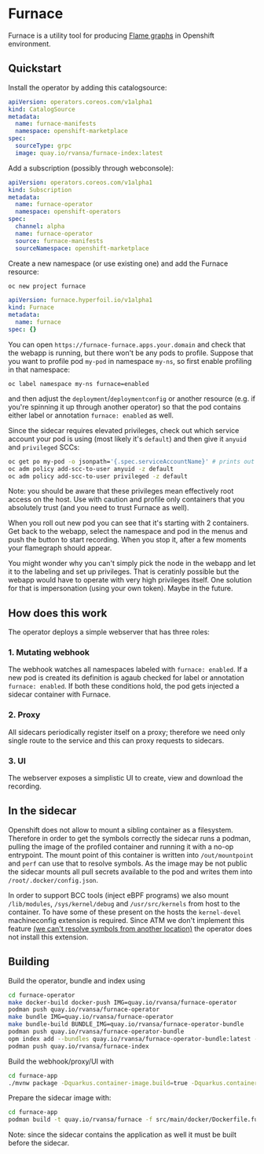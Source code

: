 # Furnace

Furnace is a utility tool for producing [Flame graphs](http://www.brendangregg.com/flamegraphs.html) in Openshift environment.

## Quickstart

Install the operator by adding this catalogsource:

```yaml
apiVersion: operators.coreos.com/v1alpha1
kind: CatalogSource
metadata:
  name: furnace-manifests
  namespace: openshift-marketplace
spec:
  sourceType: grpc
  image: quay.io/rvansa/furnace-index:latest
```

Add a subscription (possibly through webconsole):

```yaml
apiVersion: operators.coreos.com/v1alpha1
kind: Subscription
metadata:
  name: furnace-operator
  namespace: openshift-operators
spec:
  channel: alpha
  name: furnace-operator
  source: furnace-manifests
  sourceNamespace: openshift-marketplace
```

Create a new namespace (or use existing one) and add the Furnace resource:

```sh
oc new project furnace
```
```yaml
apiVersion: furnace.hyperfoil.io/v1alpha1
kind: Furnace
metadata:
  name: furnace
spec: {}
```

You can open `https://furnace-furnace.apps.your.domain` and check that the webapp is running, but there won't be any pods to profile. Suppose that you want to profile pod `my-pod` in namespace `my-ns`, so first enable profiling in that namespace:

```
oc label namespace my-ns furnace=enabled
```

and then adjust the `deployment`/`deploymentconfig` or another resource (e.g. if you're spinning it up through another operator) so that the pod contains either label or annotation `furnace: enabled` as well.

Since the sidecar requires elevated privileges, check out which service account your pod is using (most likely it's `default`) and then give it `anyuid` and `privileged` SCCs:

```sh
oc get po my-pod -o jsonpath='{.spec.serviceAccountName}' # prints out default
oc adm policy add-scc-to-user anyuid -z default
oc adm policy add-scc-to-user privileged -z default
```

Note: you should be aware that these privileges mean effectively root access on the host. Use with caution and profile only containers that you absolutely trust (and you need to trust Furnace as well).

When you roll out new pod you can see that it's starting with 2 containers. Get back to the webapp, select the namespace and pod in the menus and push the button to start recording. When you stop it, after a few moments your flamegraph should appear.

You might wonder why you can't simply pick the node in the webapp and let it to the labeling and set up privileges. That is ceratinly possible but the webapp would have to operate with very high privileges itself. One solution for that is impersonation (using your own token). Maybe in the future.

## How does this work

The operator deploys a simple webserver that has three roles:

### 1. Mutating webhook

The webhook watches all namespaces labeled with `furnace: enabled`. If a new pod is created its definition is agaub checked for label or annotation `furnace: enabled`. If both these conditions hold, the pod gets injected a sidecar container with Furnace.

### 2. Proxy

All sidecars periodically register itself on a proxy; therefore we need only single route to the service and this can proxy requests to sidecars.

### 3. UI

The webserver exposes a simplistic UI to create, view and download the recording.

## In the sidecar

Openshift does not allow to mount a sibling container as a filesystem. Therefore in order to get the symbols correctly the sidecar runs a podman, pulling the image of the profiled container and running it with a no-op entrypoint. The mount point of this container is written into `/out/mountpoint` and `perf` can use that to resolve symbols. As the image may be not public the sidecar mounts all pull secrets available to the pod and writes them into `/root/.docker/config.json`.

In order to support BCC tools (inject eBPF programs) we also mount `/lib/modules`, `/sys/kernel/debug` and `/usr/src/kernels` from host to the container. To have some of these present on the hosts the `kernel-devel` machineconfig extension is required. Since ATM we don't implement this feature [(we can't resolve symbols from another location)](https://github.com/iovisor/bcc/issues/3197) the operator does not install this extension.

## Building

Build the operator, bundle and index using

```sh
cd furnace-operator
make docker-build docker-push IMG=quay.io/rvansa/furnace-operator
podman push quay.io/rvansa/furnace-operator
make bundle IMG=quay.io/rvansa/furnace-operator
make bundle-build BUNDLE_IMG=quay.io/rvansa/furnace-operator-bundle
podman push quay.io/rvansa/furnace-operator-bundle
opm index add --bundles quay.io/rvansa/furnace-operator-bundle:latest --tag quay.io/rvansa/furnace-index:latest
podman push quay.io/rvansa/furnace-index
```

Build the webhook/proxy/UI with

```sh
cd furnace-app
./mvnw package -Dquarkus.container-image.build=true -Dquarkus.container-image.push=true
```

Prepare the sidecar image with:
```sh
cd furnace-app
podman build -t quay.io/rvansa/furnace -f src/main/docker/Dockerfile.furnace . && podman push quay.io/rvansa/furnace
```

Note: since the sidecar contains the application as well it must be built before the sidecar.